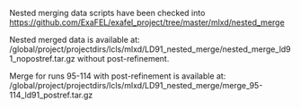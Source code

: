 Nested merging data scripts have been checked into https://github.com/ExaFEL/exafel_project/tree/master/mlxd/nested_merge

Nested merged data is available at: /global/project/projectdirs/lcls/mlxd/LD91_nested_merge/nested_merge_ld91_nopostref.tar.gz   without post-refinement.

Merge for runs 95-114 with post-refinement is available at:   /global/project/projectdirs/lcls/mlxd/LD91_nested_merge/merge_95-114_ld91_postref.tar.gz

